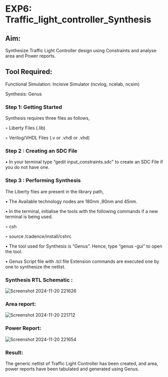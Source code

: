 # EXP6: Traffic_light_controller_Synthesis

## Aim:

Synthesize Traffic Light Controller design using Constraints and analyse area and Power reports.

## Tool Required:

Functional Simulation: Incisive Simulator (ncvlog, ncelab, ncsim)

Synthesis: Genus

### Step 1: Getting Started

Synthesis requires three files as follows,

◦ Liberty Files (.lib)

◦ Verilog/VHDL Files (.v or .vhdl or .vhd)

### Step 2 : Creating an SDC File

•	In your terminal type “gedit input_constraints.sdc” to create an SDC File if you do not have one.

### Step 3 : Performing Synthesis

The Liberty files are present in the library path,

• The Available technology nodes are 180nm ,90nm and 45nm.

• In the terminal, initialise the tools with the following commands if a new terminal is being used.

◦ csh

◦ source /cadence/install/cshrc

• The tool used for Synthesis is “Genus”. Hence, type “genus -gui” to open the tool.

• Genus Script file with .tcl file Extension commands are executed one by one to synthesize the netlist.

### Synthesis RTL Schematic :
![Screenshot 2024-11-20 221626](https://github.com/user-attachments/assets/3525696f-e528-4be8-8648-a3800dcc554b)


### Area report:
![Screenshot 2024-11-20 221712](https://github.com/user-attachments/assets/7cc5cd22-b17d-473b-933c-e3fb7a986aac)

### Power Report:
![Screenshot 2024-11-20 221654](https://github.com/user-attachments/assets/04388e6f-9a4c-4c9a-a42f-4a8ca04a8ea8)

### Result:

The generic netlist of Traffic Light Controller has been created, and area, power reports have been tabulated and generated using Genus.
